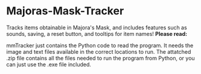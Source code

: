 # Majoras-Mask-Tracker
Tracks items obtainable in Majora's Mask, and includes features such as sounds, saving, a reset button, and tooltips for item names!
**Please read:**

mmTracker just contains the Python code to read the program. It needs the image and text files available in the correct locations to run. 
The attatched .zip file contains all the files needed to run the program from Python, or you can just use the .exe file included.
